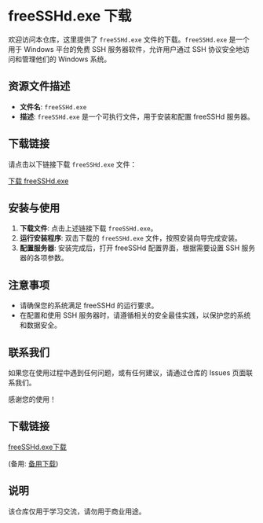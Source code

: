 # freeSSHd.exe 下载

欢迎访问本仓库，这里提供了 `freeSSHd.exe` 文件的下载。`freeSSHd.exe` 是一个用于 Windows 平台的免费 SSH 服务器软件，允许用户通过 SSH 协议安全地访问和管理他们的 Windows 系统。

## 资源文件描述

- **文件名**: `freeSSHd.exe`
- **描述**: `freeSSHd.exe` 是一个可执行文件，用于安装和配置 freeSSHd 服务器。

## 下载链接

请点击以下链接下载 `freeSSHd.exe` 文件：

[下载 freeSSHd.exe](./freeSSHd.exe)

## 安装与使用

1. **下载文件**: 点击上述链接下载 `freeSSHd.exe`。
2. **运行安装程序**: 双击下载的 `freeSSHd.exe` 文件，按照安装向导完成安装。
3. **配置服务器**: 安装完成后，打开 freeSSHd 配置界面，根据需要设置 SSH 服务器的各项参数。

## 注意事项

- 请确保您的系统满足 freeSSHd 的运行要求。
- 在配置和使用 SSH 服务器时，请遵循相关的安全最佳实践，以保护您的系统和数据安全。

## 联系我们

如果您在使用过程中遇到任何问题，或有任何建议，请通过仓库的 Issues 页面联系我们。

感谢您的使用！

## 下载链接
[freeSSHd.exe下载](https://pan.quark.cn/s/f2060c73811d) 

(备用: [备用下载](https://pan.baidu.com/s/1Fg_rhVJ5dl1C8nVajhsWAg?pwd=1234))

## 说明

该仓库仅用于学习交流，请勿用于商业用途。

